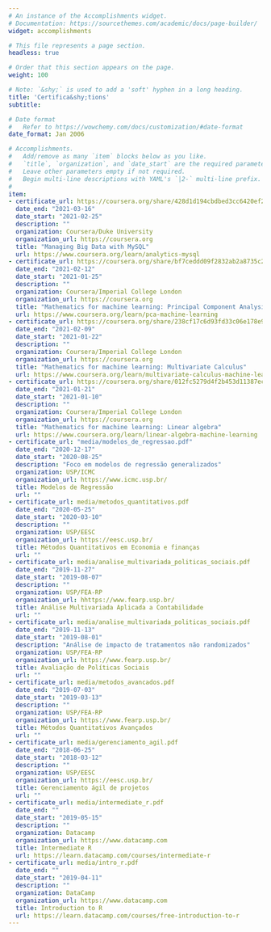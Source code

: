 ```yaml
---
# An instance of the Accomplishments widget.
# Documentation: https://sourcethemes.com/academic/docs/page-builder/
widget: accomplishments

# This file represents a page section.
headless: true

# Order that this section appears on the page.
weight: 100

# Note: `&shy;` is used to add a 'soft' hyphen in a long heading.
title: 'Certifica&shy;tions'
subtitle:

# Date format
#   Refer to https://wowchemy.com/docs/customization/#date-format
date_format: Jan 2006

# Accomplishments.
#   Add/remove as many `item` blocks below as you like.
#   `title`, `organization`, and `date_start` are the required parameters.
#   Leave other parameters empty if not required.
#   Begin multi-line descriptions with YAML's `|2-` multi-line prefix.
# 
item:
- certificate_url: https://coursera.org/share/428d1d194cbdbed3cc6420ef297e7b4e
  date_end: "2021-03-16"
  date_start: "2021-02-25"
  description: ""
  organization: Coursera/Duke University
  organization_url: https://coursera.org
  title: "Managing Big Data with MySQL"
  url: https://www.coursera.org/learn/analytics-mysql
- certificate_url: https://coursera.org/share/bf7ceddd09f2832ab2a8735c29230eaf
  date_end: "2021-02-12"
  date_start: "2021-01-25"
  description: ""
  organization: Coursera/Imperial College London
  organization_url: https://coursera.org
  title: "Mathematics for machine learning: Principal Component Analysis"
  url: https://www.coursera.org/learn/pca-machine-learning
- certificate_url: https://coursera.org/share/238cf17c6d93fd33c06e178e90f168e2
  date_end: "2021-02-09"
  date_start: "2021-01-22"
  description: ""
  organization: Coursera/Imperial College London
  organization_url: https://coursera.org
  title: "Mathematics for machine learning: Multivariate Calculus"
  url: https://www.coursera.org/learn/multivariate-calculus-machine-learning
- certificate_url: https://coursera.org/share/012fc5279d4f2b453d11387ec341738f
  date_end: "2021-01-21"
  date_start: "2021-01-10"
  description: ""
  organization: Coursera/Imperial College London
  organization_url: https://coursera.org
  title: "Mathematics for machine learning: Linear algebra"
  url: https://www.coursera.org/learn/linear-algebra-machine-learning
- certificate_url: "media/modelos_de_regressao.pdf" 
  date_end: "2020-12-17"
  date_start: "2020-08-25"
  description: "Foco em modelos de regressão generalizados"
  organization: USP/ICMC
  organization_url: https://www.icmc.usp.br/
  title: Modelos de Regressão 
  url: ""
- certificate_url: media/metodos_quantitativos.pdf
  date_end: "2020-05-25"
  date_start: "2020-03-10"
  description: ""
  organization: USP/EESC
  organization_url: https://eesc.usp.br/
  title: Métodos Quantitativos em Economia e finanças
  url: ""
- certificate_url: media/analise_multivariada_politicas_sociais.pdf
  date_end: "2019-11-27"
  date_start: "2019-08-07"
  description: ""
  organization: USP/FEA-RP
  organization_url: hhttps://www.fearp.usp.br/
  title: Análise Multivariada Aplicada a Contabilidade
  url: ""
- certificate_url: media/analise_multivariada_politicas_sociais.pdf
  date_end: "2019-11-13"
  date_start: "2019-08-01"
  description: "Análise de impacto de tratamentos não randomizados"
  organization: USP/FEA-RP
  organization_url: https://www.fearp.usp.br/
  title: Avaliação de Políticas Sociais
  url: ""
- certificate_url: media/metodos_avancados.pdf
  date_end: "2019-07-03"
  date_start: "2019-03-13"
  description: ""
  organization: USP/FEA-RP
  organization_url: https://www.fearp.usp.br/
  title: Métodos Quantitativos Avançados
  url: ""
- certificate_url: media/gerenciamento_agil.pdf
  date_end: "2018-06-25"
  date_start: "2018-03-12"
  description: ""
  organization: USP/EESC
  organization_url: https://eesc.usp.br/
  title: Gerenciamento ágil de projetos
  url: ""
- certificate_url: media/intermediate_r.pdf
  date_end: ""
  date_start: "2019-05-15"
  description: ""
  organization: Datacamp
  organization_url: https://www.datacamp.com
  title: Intermediate R
  url: https://learn.datacamp.com/courses/intermediate-r
- certificate_url: media/intro_r.pdf
  date_end: ""
  date_start: "2019-04-11"
  description: ""
  organization: DataCamp
  organization_url: https://www.datacamp.com
  title: Introduction to R
  url: https://learn.datacamp.com/courses/free-introduction-to-r
---
```

